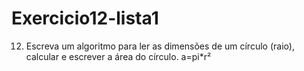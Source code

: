 # Exercicio12-lista1
12) Escreva um algoritmo para ler as dimensões de um círculo (raio), calcular e escrever a área do círculo. a=pi*r²    
